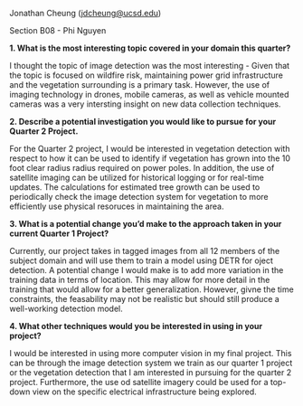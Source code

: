 Jonathan Cheung (jdcheung@ucsd.edu)

Section B08 - Phi Nguyen

**1. What is the most interesting topic covered in your domain this quarter?**

I thought the topic of image detection was the most interesting - Given that the topic is focused on wildfire risk, maintaining power grid infrastructure and the vegetation surrounding is a primary task. However, the use of imaging technology in drones, mobile cameras, as well as vehicle mounted cameras was a very intersting insight on new data collection techniques.

**2. Describe a potential investigation you would like to pursue for your Quarter 2 Project.**

For the Quarter 2 project, I would be interested in vegetation detection with respect to how it can be used to identify if vegetation has grown into the 10 foot clear radius radius required on power poles. In addition, the use of satellite imaging can be utilized for historical logging or for real-time updates. The calculations for estimated tree growth can be used to periodically check the image detection system for vegetation to more efficiently use physical resoruces in maintaining the area.

**3. What is a potential change you’d make to the approach taken in your current Quarter 1 Project?**

Currently, our project takes in tagged images from all 12 members of the subject domain and will use them to train a model using DETR for oject detection. A potential change I would make is to add more variation in the training data in terms of location. This may allow for more detail in the training that would allow for a better generalization. However, givne the time constraints, the feasability may not be realistic but should still produce a well-working detection model.

**4. What other techniques would you be interested in using in your project?**

I would be interested in using more computer vision in my final project. This can be through the image detection system we train as our quarter 1 project or the vegetation detection that I am interested in pursuing for the quarter 2 project. Furthermore, the use od satellite imagery could be used for a top-down view on the specific electrical infrastructure being explored.
